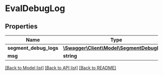 # EvalDebugLog

## Properties
Name | Type | Description | Notes
------------ | ------------- | ------------- | -------------
**segment_debug_logs** | [**\Swagger\Client\Model\SegmentDebugLog[]**](SegmentDebugLog.md) |  | [optional] 
**msg** | **string** |  | [optional] 

[[Back to Model list]](../README.md#documentation-for-models) [[Back to API list]](../README.md#documentation-for-api-endpoints) [[Back to README]](../README.md)


